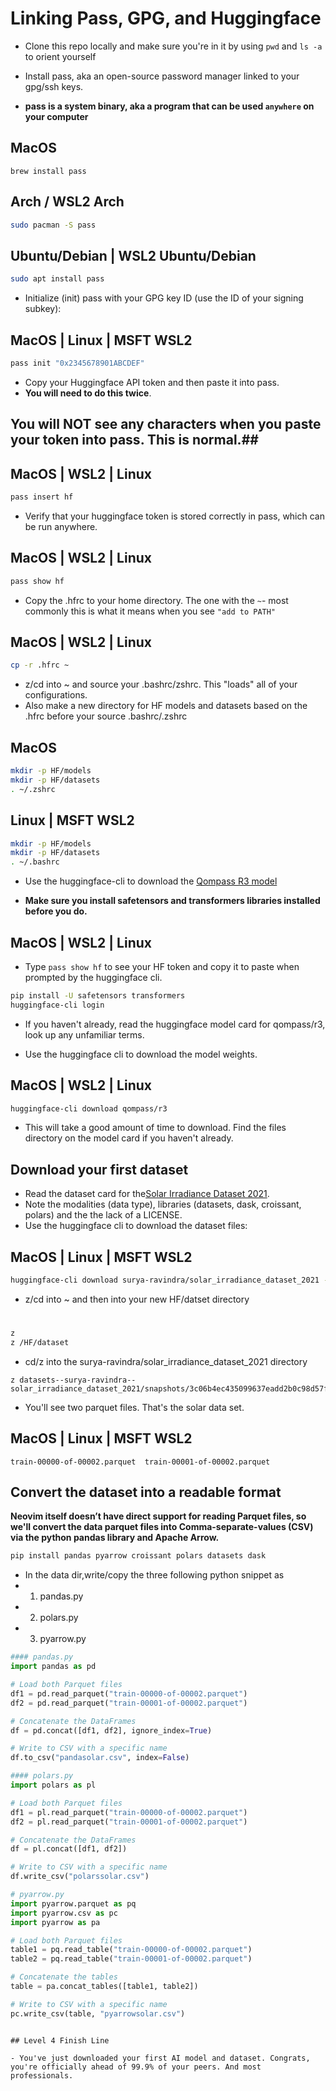 # Linking Pass, GPG, and Huggingface

- Clone this repo locally and make sure you're in it by using `pwd` and `ls -a` to orient yourself

- Install pass, aka an open-source password manager linked to your gpg/ssh keys.
- **pass is a system binary, aka a program that can be used `anywhere` on your computer**

## MacOS

```MacOS
brew install pass
```

## Arch / WSL2 Arch

```bash 
sudo pacman -S pass
```

## Ubuntu/Debian | WSL2 Ubuntu/Debian

```bash
sudo apt install pass
```

- Initialize (init) pass with your GPG key ID (use the ID of your signing subkey):

## MacOS | Linux | MSFT WSL2 

```bash
pass init "0x2345678901ABCDEF"
```

- Copy your Huggingface API token and then paste it into pass. 
- **You will need to do this twice**.

## You will **NOT** see any characters when you paste your token into pass. This is normal.##

## MacOS | WSL2 | Linux

```bash
pass insert hf
```

- Verify that your huggingface token is stored correctly in pass, which can be run anywhere.

## MacOS | WSL2 | Linux

```bash
pass show hf
```

- Copy the .hfrc to your home directory. The one with the `~`- most commonly this is what it means when you see `"add to PATH"`

## MacOS | WSL2 | Linux

```bash
cp -r .hfrc ~
```

- z/cd into ~ and source your .bashrc/zshrc. This "loads" all of your configurations.
- Also make a new directory for HF models and datasets based on the .hfrc before your source .bashrc/.zshrc

## MacOS

```bash 
mkdir -p HF/models
mkdir -p HF/datasets
. ~/.zshrc 
```

## Linux | MSFT WSL2

```bash
mkdir -p HF/models
mkdir -p HF/datasets
. ~/.bashrc
```
- Use the huggingface-cli to download the [Qompass R3 model](https://huggingface.co/qompass/r3)

- **Make sure you install safetensors and transformers libraries installed before you do.**

## MacOS | WSL2 | Linux

- Type `pass show hf` to see your HF token and copy it to paste when prompted by the huggingface cli.

```bash
pip install -U safetensors transformers
huggingface-cli login
```

- If you haven't already, read the huggingface model card for qompass/r3, look up any unfamiliar terms.

- Use the huggingface cli to download the model weights.

## MacOS | WSL2 | Linux

```bash
huggingface-cli download qompass/r3
```

- This will take a good amount of time to download. Find the files directory on the model card if you haven't already.

## Download your first dataset

- Read the dataset card for the[Solar Irradiance Dataset 2021](https://huggingface.co/datasets/surya-ravindra/solar_irradiance_dataset_2021).
- Note the modalities (data type), libraries (datasets, dask, croissant, polars) and the the lack of a LICENSE.
- Use the huggingface cli to download the dataset files:

## MacOS | Linux | MSFT WSL2

```bash
huggingface-cli download surya-ravindra/solar_irradiance_dataset_2021 --repo-type dataset
```

- z/cd into ~ and then into your new HF/datset directory

#
```bash
z
z /HF/dataset
```
- cd/z into the surya-ravindra/solar_irradiance_dataset_2021 directory

```
z datasets--surya-ravindra--solar_irradiance_dataset_2021/snapshots/3c06b4ec435099637eadd2b0c98d57f3453c110a/data
```

- You'll see two parquet files. That's the solar data set.

## MacOS | Linux | MSFT WSL2

```
train-00000-of-00002.parquet  train-00001-of-00002.parquet
```

## Convert the dataset into a readable format

**Neovim itself doesn’t have direct support for reading Parquet files, so we'll convert the data parquet files into Comma-separate-values (CSV)
via the python pandas library and Apache Arrow.**


```bash
pip install pandas pyarrow croissant polars datasets dask
```

- In the data dir,write/copy the three following python snippet as 
- 1. pandas.py
- 2. polars.py
- 3. pyarrow.py

```python
#### pandas.py
import pandas as pd

# Load both Parquet files
df1 = pd.read_parquet("train-00000-of-00002.parquet")
df2 = pd.read_parquet("train-00001-of-00002.parquet")

# Concatenate the DataFrames
df = pd.concat([df1, df2], ignore_index=True)

# Write to CSV with a specific name
df.to_csv("pandasolar.csv", index=False)
```

```python
#### polars.py
import polars as pl

# Load both Parquet files
df1 = pl.read_parquet("train-00000-of-00002.parquet")
df2 = pl.read_parquet("train-00001-of-00002.parquet")

# Concatenate the DataFrames
df = pl.concat([df1, df2])

# Write to CSV with a specific name
df.write_csv("polarssolar.csv")
```

```python
# pyarrow.py
import pyarrow.parquet as pq
import pyarrow.csv as pc
import pyarrow as pa

# Load both Parquet files
table1 = pq.read_table("train-00000-of-00002.parquet")
table2 = pq.read_table("train-00001-of-00002.parquet")

# Concatenate the tables
table = pa.concat_tables([table1, table2])

# Write to CSV with a specific name
pc.write_csv(table, "pyarrowsolar.csv")
``````

```

## Level 4 Finish Line

- You've just downloaded your first AI model and dataset. Congrats, you're officially ahead of 99.9% of your peers. And most professionals.


